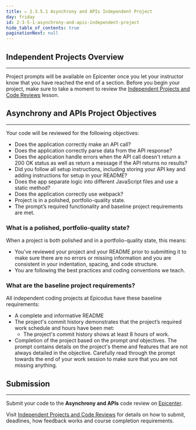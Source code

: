 ```yaml
---
title: ✏️ 2.3.5.1 Asynchrony and APIs Independent Project
day: friday
id: 2-3-5-1-asynchrony-and-apis-independent-project
hide_table_of_contents: true
paginationNext: null
---
```


## Independent Projects Overview
---

Project prompts will be available on Epicenter once you let your instructor know that you have reached the end of a section. Before you begin your project, make sure to take a moment to review the [Independent Projects and Code Reviews](../../pre-work/getting-started-at-epicodus/1-0-0-09-independent-projects-and-code-reviews) lesson.

## Asynchrony and APIs Project Objectives
---

Your code will be reviewed for the following objectives:

* Does the application correctly make an API call?
* Does the application correctly parse data from the API response?
* Does the application handle errors when the API call doesn't return a 200 OK status as well as return a message if the API returns no results?
* Did you follow all setup instructions, including storing your API key and adding instructions for setup in your README?
* Does the app separate logic into different JavaScript files and use a static method?
* Does the application correctly use webpack?
* Project is in a polished, portfolio-quality state.
* The prompt’s required functionality and baseline project requirements are met.

### What is a polished, portfolio-quality state?
When a project is both polished and in a portfolio-quality state, this means:

* You've reviewed your project and your README prior to submitting it to make sure there are no errors or missing information and you are consistent in your indentation, spacing, and code structure. 
* You are following the best practices and coding conventions we teach.

### What are the baseline project requirements?
All independent coding projects at Epicodus have these baseline requirements:

* A complete and informative README
* The project's commit history demonstrates that the project’s required work schedule and hours have been met:
  * The project's commit history shows at least 8 hours of work.
* Completion of the project based on the prompt _and_ objectives. The prompt contains details on the project's theme and features that are not always detailed in the objective. Carefully read through the prompt towards the end of your work session to make sure that you are not missing anything.

## Submission
---

Submit your code to the **Asynchrony and APIs** code review on [Epicenter](https://epicenter.epicodus.com/).

Visit [Independent Projects and Code Reviews](../../pre-work/getting-started-at-epicodus/1-0-0-09-independent-projects-and-code-reviews) for details on how to submit, deadlines, how feedback works and course completion requirements.
